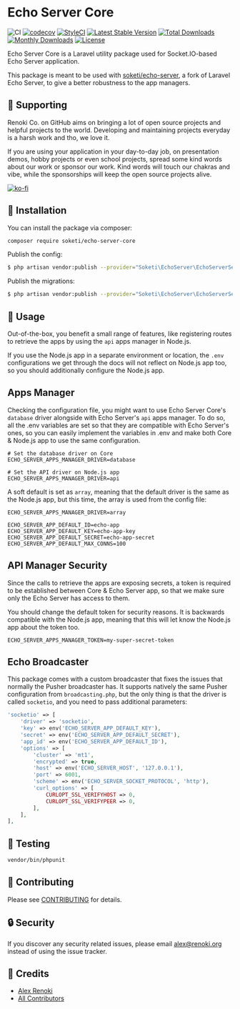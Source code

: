 Echo Server Core
================

![CI](https://github.com/soketi/echo-server-core/workflows/CI/badge.svg?branch=master)
[![codecov](https://codecov.io/gh/soketi/echo-server-core/branch/master/graph/badge.svg)](https://codecov.io/gh/soketi/echo-server-core/branch/master)
[![StyleCI](https://github.styleci.io/repos/342836218/shield?branch=master)](https://github.styleci.io/repos/342836218)
[![Latest Stable Version](https://poser.pugx.org/soketi/echo-server-core/v/stable)](https://packagist.org/packages/soketi/echo-server-core)
[![Total Downloads](https://poser.pugx.org/soketi/echo-server-core/downloads)](https://packagist.org/packages/soketi/echo-server-core)
[![Monthly Downloads](https://poser.pugx.org/soketi/echo-server-core/d/monthly)](https://packagist.org/packages/soketi/echo-server-core)
[![License](https://poser.pugx.org/soketi/echo-server-core/license)](https://packagist.org/packages/soketi/echo-server-core)

Echo Server Core is a Laravel utility package used for Socket.IO-based Echo Server application.

This package is meant to be used with [soketi/echo-server](https://github.com/soketi/echo-server), a fork of Laravel Echo Server, to give a better robustness to the app managers.

## 🤝 Supporting

Renoki Co. on GitHub aims on bringing a lot of open source projects and helpful projects to the world. Developing and maintaining projects everyday is a harsh work and tho, we love it.

If you are using your application in your day-to-day job, on presentation demos, hobby projects or even school projects, spread some kind words about our work or sponsor our work. Kind words will touch our chakras and vibe, while the sponsorships will keep the open source projects alive.

[![ko-fi](https://www.ko-fi.com/img/githubbutton_sm.svg)](https://ko-fi.com/R6R42U8CL)

## 🚀 Installation

You can install the package via composer:

```bash
composer require soketi/echo-server-core
```

Publish the config:

```bash
$ php artisan vendor:publish --provider="Soketi\EchoServer\EchoServerServiceProvider" --tag="config"
```

Publish the migrations:

```bash
$ php artisan vendor:publish --provider="Soketi\EchoServer\EchoServerServiceProvider" --tag="migrations"
```

## 🙌 Usage

Out-of-the-box, you benefit a small range of features, like registering routes to retrieve the apps by using the `api` apps manager in Node.js.

If you use the Node.js app in a separate environment or location, the `.env` configurations we get through the docs will not reflect on Node.js app too, so you should additionally configure the Node.js app.

## Apps Manager

Checking the configuration file, you might want to use Echo Server Core's `database` driver alongside with Echo Server's `api` apps manager. To do so, all the .env variables are set so that they are compatible with Echo Server's ones, so you can easily implement the variables in .env and make both Core & Node.js app to use the same configuration.

```env
# Set the database driver on Core
ECHO_SERVER_APPS_MANAGER_DRIVER=database

# Set the API driver on Node.js app
ECHO_SERVER_APPS_MANAGER_DRIVER=api
```

A soft default is set as `array`, meaning that the default driver is the same as the Node.js app, but this time, the array is used from the config file:

```env
ECHO_SERVER_APPS_MANAGER_DRIVER=array

ECHO_SERVER_APP_DEFAULT_ID=echo-app
ECHO_SERVER_APP_DEFAULT_KEY=echo-app-key
ECHO_SERVER_APP_DEFAULT_SECRET=echo-app-secret
ECHO_SERVER_APP_DEFAULT_MAX_CONNS=100
```

## API Manager Security

Since the calls to retrieve the apps are exposing secrets, a token is required to be established between Core & Echo Server app, so that we make sure only the Echo Server has access to them.

You should change the default token for security reasons. It is backwards compatible with the Node.js app, meaning that this will let know the Node.js app about the token too.

```env
ECHO_SERVER_APPS_MANAGER_TOKEN=my-super-secret-token
```

## Echo Broadcaster

This package comes with a custom broadcaster that fixes the issues that normally the Pusher broadcaster has. It supports natively the same Pusher configuration from `broadcasting.php`, but the only thing is that the driver is called `socketio`, and you need to pass additional parameters:

```php
'socketio' => [
    'driver' => 'socketio',
    'key' => env('ECHO_SERVER_APP_DEFAULT_KEY'),
    'secret' => env('ECHO_SERVER_APP_DEFAULT_SECRET'),
    'app_id' => env('ECHO_SERVER_APP_DEFAULT_ID'),
    'options' => [
        'cluster' => 'mt1',
        'encrypted' => true,
        'host' => env('ECHO_SERVER_HOST', '127.0.0.1'),
        'port' => 6001,
        'scheme' => env('ECHO_SERVER_SOCKET_PROTOCOL', 'http'),
        'curl_options' => [
            CURLOPT_SSL_VERIFYHOST => 0,
            CURLOPT_SSL_VERIFYPEER => 0,
        ],
    ],
],
```

## 🐛 Testing

``` bash
vendor/bin/phpunit
```

## 🤝 Contributing

Please see [CONTRIBUTING](CONTRIBUTING.md) for details.

## 🔒  Security

If you discover any security related issues, please email alex@renoki.org instead of using the issue tracker.

## 🎉 Credits

- [Alex Renoki](https://github.com/rennokki)
- [All Contributors](../../contributors)
